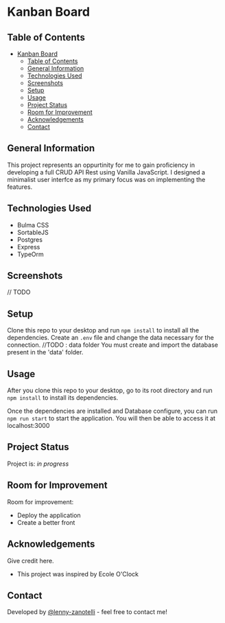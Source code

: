 # Kanban Board

## Table of Contents
- [Kanban Board](#Kanban-Board)
  - [Table of Contents](#table-of-contents)
  - [General Information](#general-information)
  - [Technologies Used](#technologies-used)
  - [Screenshots](#screenshots)
  - [Setup](#setup)
  - [Usage](#usage)
  - [Project Status](#project-status)
  - [Room for Improvement](#room-for-improvement)
  - [Acknowledgements](#acknowledgements)
  - [Contact](#contact)


## General Information
  This project represents an oppurtinity for me to gain proficiency in developing a full CRUD API Rest using Vanilla JavaScript.
  I designed a minimalist user interfce as my primary focus was on implementing the features.

## Technologies Used
- Bulma CSS
- SortableJS
- Postgres
- Express
- TypeOrm

## Screenshots

// TODO

## Setup
Clone this repo to your desktop and run `npm install` to install all the dependencies.
Create an `.env` file and change the data necessary for the connection.
//TODO : data folder
You must create and import the database present in the 'data' folder. 

## Usage
After you clone this repo to your desktop, go to its root directory and run `npm install` to install its dependencies.

Once the dependencies are installed and Database configure, you can run  `npm run start` to start the application. You will then be able to access it at localhost:3000

## Project Status
Project is: _in progress_

## Room for Improvement

Room for improvement:
- Deploy the application
- Create a better front

## Acknowledgements
Give credit here.
- This project was inspired by Ecole O'Clock


## Contact
Developed by [@lenny-zanotelli](https://www.linkedin.com/in/lenny-zanotelli/) - feel free to contact me!

